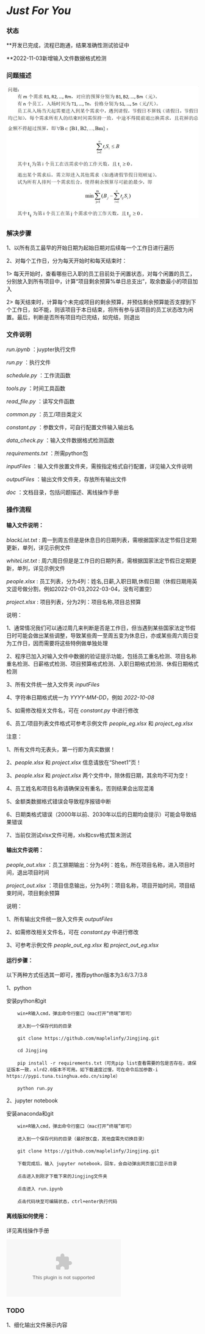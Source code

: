 
# _Just For You_

### 状态

**开发已完成，流程已跑通，结果准确性测试验证中

**2022-11-03新增输入文件数据格式检测

### 问题描述

![问题描述](https://github.com/maplelinfy/Jingjing/blob/master/doc/%E9%97%AE%E9%A2%98%E6%8F%8F%E8%BF%B0.jpg)

### 解决步骤

1、以所有员工最早的开始日期为起始日期对后续每一个工作日进行遍历

2、对每个工作日，分为每天开始时和每天结束时：

1> 每天开始时，查看哪些已入职的员工目前处于闲置状态，对每个闲置的员工，分别放入到所有项目中，计算“项目剩余预算%单日总支出”，取余数最小的项目加入

2> 每天结束时，计算每个未完成项目的剩余预算，并预估剩余预算能否支撑到下个工作日，如不能，则该项目于本日结束，将所有参与该项目的员工状态改为闲置。最后，判断是否所有项目均已完结，如完结，则退出

### 文件说明

_run.ipynb_ ：juypter执行文件

_run.py_ ：执行文件

_schedule.py_ ：工作流函数

_tools.py_ ：时间工具函数

_read_file.py_ ：读写文件函数

_common.py_ ：员工/项目类定义

_constant.py_ ：参数文件，可自行配置文件输入输出名

_data_check.py_ ：输入文件数据格式检测函数

_requirements.txt_ ：所需python包

_inputFiles_ ：输入文件放置文件夹，需按指定格式自行配置，详见输入文件说明

_outputFiles_ ：输出文件文件夹，存放所有输出文件

_doc_ ：文档目录，包括问题描述、离线操作手册

### 操作流程

#### 输入文件说明：

_blackList.txt_ : 周一到周五但是是休息日的日期列表，需根据国家法定节假日定期更新，单列，详见示例文件

_whiteList.txt_ : 周六周日但是是工作日的日期列表，需根据国家法定节假日定期更新，单列，详见示例文件

_people.xlsx_ : 员工列表，分为4列：姓名,日薪,入职日期,休假日期（休假日期用英文逗号做分割，例如2022-01-03,2022-03-04，没有可置空）

_project.xlsx_ : 项目列表，分为2列：项目名称,项目总预算

说明：

1、通常情况我们可以通过周几来判断是否是工作日，但当遇到某些国家法定节假日时可能会做出某些调整，导致某些周一至周五变为休息日，亦或某些周六周日变为工作日，因而需要将这些特例做单独处理

2、程序已加入对输入文件中数据的验证提示功能，包括员工重名检测、项目名称重名检测、日薪格式检测、项目预算格式检测、入职日期格式检测、休假日期格式检测

3、所有文件统一放入文件夹 _inputFiles_

4、字符串日期格式统一为 _YYYY-MM-DD_，例如 _2022-10-08_

5、如需修改相关文件名，可在 _constant.py_ 中进行修改

6、员工/项目列表文件格式可参考示例文件 _people_eg.xlsx_ 和 _project_eg.xlsx_

注意：

1、所有文件均无表头，第一行即为真实数据！

2、_people.xlsx_ 和 _project.xlsx_ 信息请放在“Sheet1”页！

3、_people.xlsx_ 和 _project.xlsx_ 两个文件中，除休假日期，其余均不可为空！

4、员工姓名和项目名称请确保没有重名，否则结果会出现混淆

5、金额类数据格式错误会导致程序报错中断

6、日期类格式错误（2000年以前、2030年以后的日期均会提示）可能会导致结果错误

7、当前仅测试xlsx文件可用，xls和csv格式暂未测试

#### 输出文件说明：

_people_out.xlsx_ ：员工排期输出：分为4列：姓名，所在项目名称，进入项目时间，退出项目时间

_project_out.xlsx_ ：项目信息输出，分为4列：项目名称，项目开始时间，项目结束时间，项目剩余预算

说明：

1、所有输出文件统一放入文件夹 _outputFiles_

2、如需修改相关文件名，可在 _constant.py_ 中进行修改

3、可参考示例文件 _people_out_eg.xlsx_ 和 _project_out_eg.xlsx_

#### 运行步骤：

以下两种方式任选其一即可，推荐python版本为3.6/3.7/3.8

1、python

安装python和git

        win+R输入cmd，弹出命令行窗口（mac打开“终端”即可）

        进入到一个保存代码的目录

        git clone https://github.com/maplelinfy/Jingjing.git

        cd Jingjing

        pip install -r requirements.txt（可先pip list查看需要的包是否存在，请保证版本一致，xlrd2.0版本不可用。如下载速度过慢，可在命令后加参数-i https://pypi.tuna.tsinghua.edu.cn/simple）

        python run.py

2、jupyter notebook

安装anaconda和git

        win+R输入cmd，弹出命令行窗口（mac打开“终端”即可）

        进入到一个保存代码的目录（最好放C盘，其他盘需先切换目录）

        git clone https://github.com/maplelinfy/Jingjing.git

        下载完成后，输入 jupyter notebook，回车，会自动弹出网页窗口显示目录

        点击进入到刚才下载下来的Jingjing文件夹

        点击进入 run.ipynb

        点击代码块至可编辑状态，ctrl+enter执行代码

#### 离线版如何使用：

详见离线操作手册

![离线操作手册](https://github.com/maplelinfy/Jingjing/blob/master/doc/%E7%A6%BB%E7%BA%BF%E6%93%8D%E4%BD%9C%E6%89%8B%E5%86%8C.docx)

### TODO

1、细化输出文件展示内容
